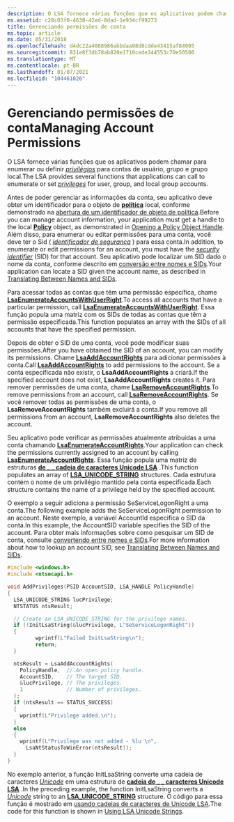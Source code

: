 ```yaml
---
description: O LSA fornece várias funções que os aplicativos podem chamar para enumerar ou definir privilégios para contas de usuário, grupo e grupo local.
ms.assetid: c28c03f0-4638-42ed-8dad-1e934cf99273
title: Gerenciando permissões de conta
ms.topic: article
ms.date: 05/31/2018
ms.openlocfilehash: d4dc22a4088986abbdaa98d8cdde43415af84905
ms.sourcegitcommit: 831e8f3db78ab820e1710cede244553c70e50500
ms.translationtype: MT
ms.contentlocale: pt-BR
ms.lasthandoff: 01/07/2021
ms.locfileid: "104461026"
---
```

# <a name="managing-account-permissions"></a><span data-ttu-id="c254f-103">Gerenciando permissões de conta</span><span class="sxs-lookup"><span data-stu-id="c254f-103">Managing Account Permissions</span></span>

<span data-ttu-id="c254f-104">O LSA fornece várias funções que os aplicativos podem chamar para enumerar ou definir [*privilégios*](/windows/desktop/SecGloss/p-gly) para contas de usuário, grupo e grupo local.</span><span class="sxs-lookup"><span data-stu-id="c254f-104">The LSA provides several functions that applications can call to enumerate or set [*privileges*](/windows/desktop/SecGloss/p-gly) for user, group, and local group accounts.</span></span>

<span data-ttu-id="c254f-105">Antes de poder gerenciar as informações da conta, seu aplicativo deve obter um identificador para o objeto de [**política**](policy-object.md) local, conforme demonstrado na [abertura de um identificador de objeto de política](opening-a-policy-object-handle.md).</span><span class="sxs-lookup"><span data-stu-id="c254f-105">Before you can manage account information, your application must get a handle to the local [**Policy**](policy-object.md) object, as demonstrated in [Opening a Policy Object Handle](opening-a-policy-object-handle.md).</span></span> <span data-ttu-id="c254f-106">Além disso, para enumerar ou editar permissões para uma conta, você deve ter o Sid ( [*identificador de segurança*](/windows/desktop/SecGloss/s-gly) ) para essa conta.</span><span class="sxs-lookup"><span data-stu-id="c254f-106">In addition, to enumerate or edit permissions for an account, you must have the [*security identifier*](/windows/desktop/SecGloss/s-gly) (SID) for that account.</span></span> <span data-ttu-id="c254f-107">Seu aplicativo pode localizar um SID dado o nome da conta, conforme descrito em [conversão entre nomes e SIDs](translating-between-names-and-sids.md).</span><span class="sxs-lookup"><span data-stu-id="c254f-107">Your application can locate a SID given the account name, as described in [Translating Between Names and SIDs](translating-between-names-and-sids.md).</span></span>

<span data-ttu-id="c254f-108">Para acessar todas as contas que têm uma permissão específica, chame [**LsaEnumerateAccountsWithUserRight**](/windows/desktop/api/Ntsecapi/nf-ntsecapi-lsaenumerateaccountswithuserright).</span><span class="sxs-lookup"><span data-stu-id="c254f-108">To access all accounts that have a particular permission, call [**LsaEnumerateAccountsWithUserRight**](/windows/desktop/api/Ntsecapi/nf-ntsecapi-lsaenumerateaccountswithuserright).</span></span> <span data-ttu-id="c254f-109">Essa função popula uma matriz com os SIDs de todas as contas que têm a permissão especificada.</span><span class="sxs-lookup"><span data-stu-id="c254f-109">This function populates an array with the SIDs of all accounts that have the specified permission.</span></span>

<span data-ttu-id="c254f-110">Depois de obter o SID de uma conta, você pode modificar suas permissões.</span><span class="sxs-lookup"><span data-stu-id="c254f-110">After you have obtained the SID of an account, you can modify its permissions.</span></span> <span data-ttu-id="c254f-111">Chame [**LsaAddAccountRights**](/windows/desktop/api/Ntsecapi/nf-ntsecapi-lsaaddaccountrights) para adicionar permissões à conta.</span><span class="sxs-lookup"><span data-stu-id="c254f-111">Call [**LsaAddAccountRights**](/windows/desktop/api/Ntsecapi/nf-ntsecapi-lsaaddaccountrights) to add permissions to the account.</span></span> <span data-ttu-id="c254f-112">Se a conta especificada não existir, o **LsaAddAccountRights** a criará.</span><span class="sxs-lookup"><span data-stu-id="c254f-112">If the specified account does not exist, **LsaAddAccountRights** creates it.</span></span> <span data-ttu-id="c254f-113">Para remover permissões de uma conta, chame [**LsaRemoveAccountRights**](/windows/desktop/api/Ntsecapi/nf-ntsecapi-lsaremoveaccountrights).</span><span class="sxs-lookup"><span data-stu-id="c254f-113">To remove permissions from an account, call [**LsaRemoveAccountRights**](/windows/desktop/api/Ntsecapi/nf-ntsecapi-lsaremoveaccountrights).</span></span> <span data-ttu-id="c254f-114">Se você remover todas as permissões de uma conta, o **LsaRemoveAccountRights** também excluirá a conta.</span><span class="sxs-lookup"><span data-stu-id="c254f-114">If you remove all permissions from an account, **LsaRemoveAccountRights** also deletes the account.</span></span>

<span data-ttu-id="c254f-115">Seu aplicativo pode verificar as permissões atualmente atribuídas a uma conta chamando [**LsaEnumerateAccountRights**](/windows/desktop/api/Ntsecapi/nf-ntsecapi-lsaenumerateaccountrights).</span><span class="sxs-lookup"><span data-stu-id="c254f-115">Your application can check the permissions currently assigned to an account by calling [**LsaEnumerateAccountRights**](/windows/desktop/api/Ntsecapi/nf-ntsecapi-lsaenumerateaccountrights).</span></span> <span data-ttu-id="c254f-116">Essa função popula uma matriz de estruturas [**de \_ \_ cadeia de caracteres Unicode LSA**](/windows/desktop/api/lsalookup/ns-lsalookup-lsa_unicode_string) .</span><span class="sxs-lookup"><span data-stu-id="c254f-116">This function populates an array of [**LSA\_UNICODE\_STRING**](/windows/desktop/api/lsalookup/ns-lsalookup-lsa_unicode_string) structures.</span></span> <span data-ttu-id="c254f-117">Cada estrutura contém o nome de um privilégio mantido pela conta especificada.</span><span class="sxs-lookup"><span data-stu-id="c254f-117">Each structure contains the name of a privilege held by the specified account.</span></span>

<span data-ttu-id="c254f-118">O exemplo a seguir adiciona a permissão SeServiceLogonRight a uma conta.</span><span class="sxs-lookup"><span data-stu-id="c254f-118">The following example adds the SeServiceLogonRight permission to an account.</span></span> <span data-ttu-id="c254f-119">Neste exemplo, a variável AccountId especifica o SID da conta.</span><span class="sxs-lookup"><span data-stu-id="c254f-119">In this example, the AccountSID variable specifies the SID of the account.</span></span> <span data-ttu-id="c254f-120">Para obter mais informações sobre como pesquisar um SID de conta, consulte [convertendo entre nomes e SIDs](translating-between-names-and-sids.md).</span><span class="sxs-lookup"><span data-stu-id="c254f-120">For more information about how to lookup an account SID, see [Translating Between Names and SIDs](translating-between-names-and-sids.md).</span></span>


```C++
#include <windows.h>
#include <ntsecapi.h>

void AddPrivileges(PSID AccountSID, LSA_HANDLE PolicyHandle)
{
  LSA_UNICODE_STRING lucPrivilege;
  NTSTATUS ntsResult;

  // Create an LSA_UNICODE_STRING for the privilege names.
  if (!InitLsaString(&lucPrivilege, L"SeServiceLogonRight"))
  {
         wprintf(L"Failed InitLsaString\n");
         return;
  }

  ntsResult = LsaAddAccountRights(
    PolicyHandle,  // An open policy handle.
    AccountSID,    // The target SID.
    &lucPrivilege, // The privileges.
    1              // Number of privileges.
  );                
  if (ntsResult == STATUS_SUCCESS) 
  {
    wprintf(L"Privilege added.\n");
  }
  else
  {
    wprintf(L"Privilege was not added - %lu \n",
      LsaNtStatusToWinError(ntsResult));
  }
} 
```



<span data-ttu-id="c254f-121">No exemplo anterior, a função InitLsaString converte uma cadeia de caracteres [*Unicode*](/windows/desktop/SecGloss/u-gly) em uma estrutura de [**cadeia de \_ \_ caracteres Unicode LSA**](/windows/desktop/api/lsalookup/ns-lsalookup-lsa_unicode_string) .</span><span class="sxs-lookup"><span data-stu-id="c254f-121">In the preceding example, the function InitLsaString converts a [*Unicode*](/windows/desktop/SecGloss/u-gly) string to an [**LSA\_UNICODE\_STRING**](/windows/desktop/api/lsalookup/ns-lsalookup-lsa_unicode_string) structure.</span></span> <span data-ttu-id="c254f-122">O código para essa função é mostrado em [usando cadeias de caracteres de Unicode LSA](using-lsa-unicode-strings.md).</span><span class="sxs-lookup"><span data-stu-id="c254f-122">The code for this function is shown in [Using LSA Unicode Strings](using-lsa-unicode-strings.md).</span></span>

 

 
